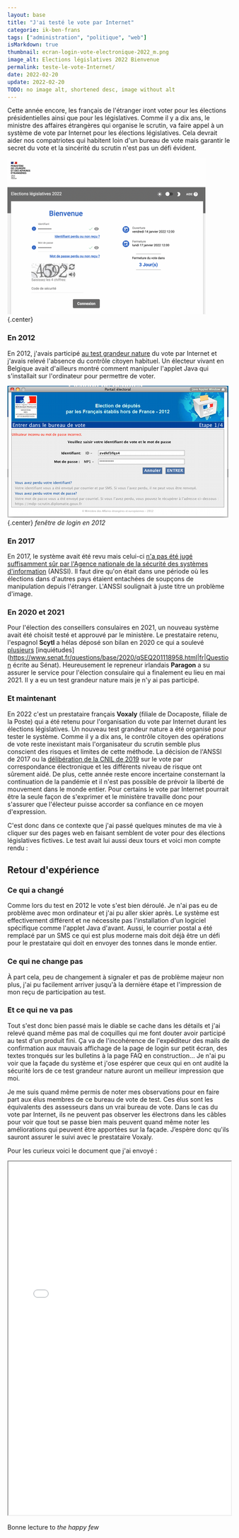 ```yaml
---
layout: base
title: "J'ai testé le vote par Internet"
categorie: ik-ben-frans
tags: ["administration", "politique", "web"]
isMarkdown: true
thumbnail: ecran-login-vote-electronique-2022_m.png
image_alt: Elections législatives 2022 Bienvenue
permalink: teste-le-vote-Internet/
date: 2022-02-20
update: 2022-02-20
TODO: no image alt, shortened desc, image without alt
---
```


Cette année encore, les français de l'étranger iront voter pour les élections présidentielles ainsi que pour les législatives. Comme il y a dix ans, le ministre des affaires étrangères qui organise le scrutin, va faire appel à un système de vote par Internet pour les élections législatives. Cela devrait aider nos compatriotes qui habitent loin d'un bureau de vote mais garantir le secret du vote et la sincérité du scrutin n'est pas un défi évident.

![Elections législatives 2022 Bienvenue](ecran-login-vote-electronique-2022_m.png){.center}

### En 2012
En 2012, j'avais participé [au test grandeur nature](/voter-par-internet) du vote par Internet et j'avais relevé l'absence du contrôle citoyen habituel. Un électeur vivant en Belgique avait d'ailleurs montré comment manipuler l'applet Java qui s'installait sur l'ordinateur pour permettre de voter.

![Fenêtre de login](voter-login-applet.png){.center}
  *fenêtre de login en 2012*

### En 2017
En 2017, le système avait été revu mais celui-ci [n'a pas été jugé suffisamment sûr par l'Agence nationale de la sécurité des systèmes d'information](https://www.nextinpact.com/article/26009/103816-legislatives-2017-cest-officiel-francais-letranger-ne-pourront-pas-voter-par-internet) (ANSSI). Il faut dire qu'on était dans une période où les élections dans d'autres pays étaient entachées de soupçons de manipulation depuis l'étranger. L'ANSSI soulignait à juste titre un problème d'image.

### En 2020 et 2021
Pour l'élection des conseillers consulaires en 2021, un nouveau système avait été choisit testé et approuvé par le ministère. Le prestataire retenu, l'espagnol **Scytl** a hélas déposé son bilan en 2020 ce qui a soulevé [plusieurs](https://www.senat.fr/basile/visio.do?id=qSEQ200516388&idtable=q378336|q373244&_c=scytl&rch=gs&de=20190531&au=20200531&dp=1+an&radio=dp&aff=sep&tri=p&off=0&afd=ppr&afd=ppl&afd=pjl&afd=cvn) [inquiétudes](https://www.senat.fr/questions/base/2020/qSEQ201118958.html|fr|Question écrite au Sénat). Heureusement le repreneur irlandais **Paragon** a su assurer le service pour l'élection consulaire qui a finalement eu lieu en mai 2021. Il y a eu un test grandeur nature mais je n'y ai pas participé.

### Et maintenant
En 2022 c'est un prestataire français **Voxaly** (filiale de Docaposte, filiale de la Poste) qui a été retenu pour l'organisation du vote par Internet durant les élections législatives. Un nouveau test grandeur nature a été organisé pour tester le système. Comme il y a dix ans, le contrôle citoyen des opérations de vote reste inexistant mais l'organisateur du scrutin semble plus conscient des risques et limites de cette méthode. La décision de l'ANSSI de 2017 ou la [délibération de la CNIL de 2019](https://www.legifrance.gouv.fr/jorf/id/JORFTEXT000038661239) sur le vote par correspondance électronique et les différents niveau de risque ont sûrement aidé. De plus, cette année reste encore incertaine consternant la continuation de la pandémie et il n'est pas possible de prévoir la liberté de mouvement dans le monde entier. Pour certains le vote par Internet pourrait être la seule façon de s'exprimer et le ministère travaille donc pour s'assurer que l'électeur puisse accorder sa confiance en ce moyen d'expression.

C'est donc dans ce contexte que j'ai passé quelques minutes de ma vie à cliquer sur des pages web en faisant semblent de voter pour des élections législatives fictives. Le test avait lui aussi deux tours et voici mon compte rendu :

<!--excerpt-->
## Retour d'expérience

### Ce qui a changé
Comme lors du test en 2012 le vote s'est bien déroulé. Je n'ai pas eu de problème avec mon ordinateur et j'ai pu aller skier après. Le système est effectivement différent et ne nécessite pas l'installation d'un logiciel spécifique comme l'applet Java d'avant. Aussi, le courrier postal a été remplacé par un SMS ce qui est plus moderne mais doit déjà être un défi pour le prestataire qui doit en envoyer des tonnes dans le monde entier. 

### Ce qui ne change pas
À part cela, peu de changement à signaler et pas de problème majeur non plus, j'ai pu facilement arriver jusqu'à la dernière étape et l'impression de mon reçu de participation au test. 

### Et ce qui ne va pas
Tout s'est donc bien passé mais le diable se cache dans les détails et j'ai relevé quand même pas mal de coquilles qui me font douter avoir participé au test d'un produit fini. Ça va de l'incohérence de l'expéditeur des mails de confirmation aux mauvais affichage de la page de login sur petit écran, des textes tronqués sur les bulletins à la page FAQ en construction… Je n'ai pu voir que la façade du système et j'ose espérer que ceux qui en ont audité la sécurité lors de ce test grandeur nature auront un meilleur impression que moi.

Je me suis quand même permis de noter mes observations pour en faire part aux élus membres de ce bureau de vote de test. Ces élus sont les équivalents des assesseurs dans un vrai bureau de vote. Dans le cas du vote par Internet, ils ne peuvent pas observer les électrons dans les câbles pour voir que tout se passe bien mais peuvent quand même noter les améliorations qui peuvent être apportées sur la façade. J’espère donc qu'ils sauront assurer le suivi avec le prestataire Voxaly.

Pour les curieux voici le document que j'ai envoyé :

<!-- HTML -->
<div class="flex flex-col items-center">
    <iframe src="/files/2022/Test-Vote-Internet.pdf" width="100%" height="800px" title = "document Test-Vote-Internet">
    </iframe>
</div>
<!-- / HTML -->

Bonne lecture to *the happy few*

<!-- post notes:
https://www.w3docs.com/snippets/html/how-to-embed-pdf-in-html.html
--->

